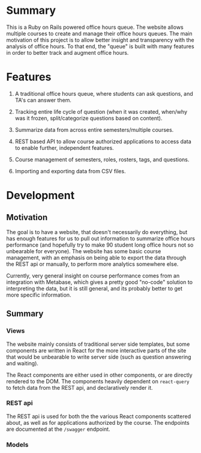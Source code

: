 # Summary

This is a Ruby on Rails powered office hours queue. The website allows multiple
courses to create and manage their office hours queues. The main motivation of this
project is to allow better insight and transparency with the analysis of office
hours. To that end, the "queue" is built with many features in order to better
track and augment office hours.

# Features

1. A traditional office hours queue, where students can ask questions, and TA's
   can answer them.

2. Tracking entire life cycle of question (when it was created, when/why was it
   frozen, split/categorize questions based on content).

3. Summarize data from across entire semesters/multiple courses.

4. REST based API to allow course authorized applications to access data to enable
   further, independent features.

5. Course management of semesters, roles, rosters, tags, and questions.

6. Importing and exporting data from CSV files.

# Development

## Motivation

The goal is to have a website, that doesn't necessarily do everything, but has
enough features for us to pull out information to summarize office hours
performance (and hopefully try to make 90 student long office hours not so
unbearable for everyone). The website has some basic course management, with an
emphasis on being able to export the data through the REST api or manually, to
perform more analytics somewhere else.

Currently, very general insight on course performance comes from an integration
with Metabase, which gives a pretty good "no-code" solution to interpreting the
data, but it is still general, and its probably better to get more specific
information.

## Summary

### Views

The website mainly consists of traditional server side templates, but some components
are written in React for the more interactive parts of the site that would be
unbearable to write server side (such as question answering and waiting).

The React components are either used in other components, or are directly
rendered to the DOM. The components heavily dependent on `react-query` to
fetch data from the REST api, and declaratively render it.

### REST api

The REST api is used for both the the various React components scattered about,
as well as for applications authorized by the course. The endpoints are documented
at the `/swagger` endpoint.



### Models